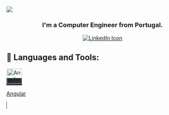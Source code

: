 
<link rel="stylesheet" href="style.css">
<img src="https://i.imgur.com/dOrdKW6.png">
<h3 align="center">I'm a Computer Engineer from Portugal.</h3>

<div align="center">
    <a href="https://linkedin.com/in/francisco-lapão-ramalho-8b882616b"><img src="https://img.shields.io/badge/LinkedIn-0077B5?style=for-the-badge&logo=linkedin&logoColor=white" alt="LinkedIn Icon"></a>
</div>

## 🚀 Languages and Tools:

<div> 
    <a width="50" height="50" style="background-color: #2d333b; border: 1px solid #444c56;" href="https://angular.io/">
        <img width="40" height="40" src="https://upload.wikimedia.org/wikipedia/commons/thumb/c/cf/Angular_full_color_logo.svg/2048px-Angular_full_color_logo.svg.png" alt="Angular"/>
        <p>Angular</p>
    </a>
   
  
</div>

